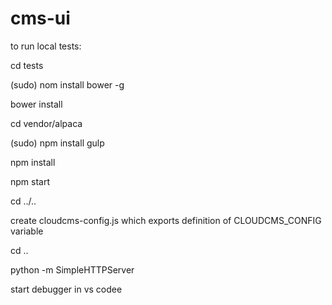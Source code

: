 # cms-ui

to run local tests:

cd tests

(sudo) nom install bower -g

bower install

cd vendor/alpaca

(sudo) npm install gulp

npm install

npm start

cd ../..


create cloudcms-config.js which exports definition of CLOUDCMS_CONFIG variable


cd ..

python -m SimpleHTTPServer


start debugger in vs codee
